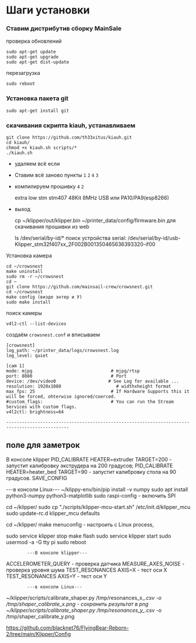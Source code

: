 # Шаги установки

### Ставим дистрибутив сборку MainSale
проверка обновлений
```
sudo apt-get update
sudo apt-get upgrade
sudo apt-get dist-update
```
перезагрузка
```	
sudo reboot
```

### Установка пакета git
```
sudo apt-get install git
```
### скачивания скрипта kiauh, устанавливаем
```
git clone https://github.com/th33xitus/kiauh.git		
cd kiauh/
chmod +x kiauh.sh scripts/*
./kiauh.sh
```
* удаляем всё если
* Ставим всё заново пункты `1` `2` `4` `3`
* компилируем прошивку `4` `2`
	
	extra low
	stm
	stm407
	48Kit
	8MHz
	USB или PA10/PA9(esp8266)
* выход 

	cp ~/klipper/out/klipper.bin ~/printer_data/config/firmware.bin     для скачивания прошивки из web

	ls /dev/serial/by-id/*    поиск устройства
serial: /dev/serial/by-id/usb-Klipper_stm32f407xx_2F002B001350465636393320-if00

Установка камера
```
cd ~/crowsnest
make uninstall
sudo rm -r ~/crowsnest
cd ~
git clone https://github.com/mainsail-crew/crowsnest.git
cd ~/crowsnest
make config (визде энтер и У)
sudo make install
```
поиск камеры
```
v4l2-ctl --list-devices
```
создаём `crowsnest.conf` и вписываем
```
[crowsnest]
log_path: ~/printer_data/logs/crowsnest.log
log_level: quiet

[cam 1]
mode: mjpg                              # mjpg/rtsp
port: 8080                              # Port
device: /dev/video0                    # See Log for available ...
resolution: 1920x1080                     # widthxheight format
max_fps: 25                             # If Hardware Supports this it will be forced, ohterwise ignored/coerced.
#custom_flags:                          # You can run the Stream Services with custom flags.
v4l2ctl: brightness=64
```



`----------------------------------------------------------------------------------------------`

## поле для заметрок

В консоле klipper
PID_CALIBRATE HEATER=extruder TARGET=200 	- запустит калибровку экструдера на 200 градусов;
PID_CALIBRATE HEATER=heater_bed TARGET=90 	- запустит калибровку стола на 90 градусов.
SAVE_CONFIG

---в консоли Linux---
~/klippy-env/bin/pip install -v numpy
sudo apt install python3-numpy python3-matplotlib
sudo raspi-config	- включить SPI

cd ~/klipper/
sudo cp "./scripts/klipper-mcu-start.sh" /etc/init.d/klipper_mcu
sudo update-rc.d klipper_mcu defaults

cd ~/klipper/
make menuconfig	- настроить с Linux process,

sudo service klipper stop
make flash
sudo service klipper start
sudo usermod -a -G tty pi
sudo reboot

			---В консоле klipper---

ACCELEROMETER_QUERY		- проверка датчика
MEASURE_AXES_NOISE		- проверка уровня шума
TEST_RESONANCES AXIS=X	- тест оси X
TEST_RESONANCES AXIS=Y	- тест оси Y

			---в консоли Linux---

~/klipper/scripts/calibrate_shaper.py /tmp/resonances_x_*.csv -o /tmp/shaper_calibrate_x.png - сохранить результат в png
~/klipper/scripts/calibrate_shaper.py /tmp/resonances_y_*.csv -o /tmp/shaper_calibrate_y.png

https://github.com/blacknet76/FlyingBear-Reborn-2/tree/main/Klipper/Config
